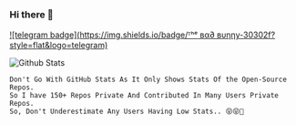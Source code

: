 ### Hi there 👋
[![telegram badge](https://img.shields.io/badge/ᵀʰᵉ вα∂ вυηηу-30302f?style=flat&logo=telegram)](https://t.me/Bad_Bunny_444)

<!-- ![Hits](https://hits.seeyoufarm.com/api/count/incr/badge.svg?url=https://telegram.me/Bad_Bunny_444)

- 🛩 Instrested in Coding 😁
- 📚 Still Studiying..😄
- ⚡ fact: I am Noob😌
- 📫 How to reach me: Telegram - [ᵀʰᵉ вα∂ вυηηу 🇮🇳/🇬🇧](https://telegram.me/Bad_Bunny_444)-->

![Github Stats](https://github-readme-stats.vercel.app/api?username=Rippo123&show_icons=true&Total_commits=11.1k+&cache_seconds=86400&theme=radica)
<br>
    
```
Don't Go With GitHub Stats As It Only Shows Stats Of the Open-Source Repos. 
So I have 150+ Repos Private And Contributed In Many Users Private Repos.
So, Don't Underestimate Any Users Having Low Stats.. 😝😝🤪
```
